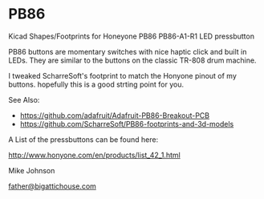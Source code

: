 # PB86
Kicad Shapes/Footprints for Honeyone PB86 PB86-A1-R1 LED pressbutton

PB86 buttons are momentary switches with nice haptic click and built in LEDs.
They are similar to the buttons on the classic TR-808 drum machine.

I tweaked ScharreSoft's footprint to match the Honyone pinout of my buttons.
hopefully this is a good strting point for you.

See Also:
* https://github.com/adafruit/Adafruit-PB86-Breakout-PCB
* https://github.com/ScharreSoft/PB86-footprints-and-3d-models

A List of the pressbuttons can be found here: 

http://www.honyone.com/en/products/list_42_1.html

Mike Johnson

father@bigattichouse.com
